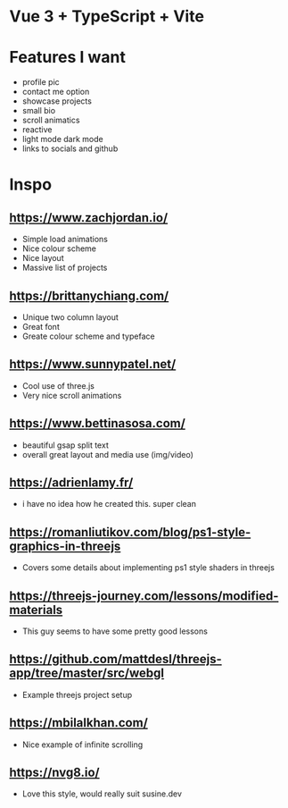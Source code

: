 # Vue 3 + TypeScript + Vite

# Features I want

- profile pic
- contact me option
- showcase projects
- small bio
- scroll animatics
- reactive
- light mode dark mode
- links to socials and github

# Inspo

## https://www.zachjordan.io/

- Simple load animations
- Nice colour scheme
- Nice layout
- Massive list of projects

## https://brittanychiang.com/

- Unique two column layout
- Great font
- Greate colour scheme and typeface

## https://www.sunnypatel.net/

- Cool use of three.js
- Very nice scroll animations

## https://www.bettinasosa.com/

- beautiful gsap split text
- overall great layout and media use (img/video)

## https://adrienlamy.fr/

- i have no idea how he created this. super clean

## https://romanliutikov.com/blog/ps1-style-graphics-in-threejs

- Covers some details about implementing ps1 style shaders in threejs

## https://threejs-journey.com/lessons/modified-materials

- This guy seems to have some pretty good lessons

## https://github.com/mattdesl/threejs-app/tree/master/src/webgl

- Example threejs project setup

## https://mbilalkhan.com/

- Nice example of infinite scrolling

## https://nvg8.io/

- Love this style, would really suit susine.dev
